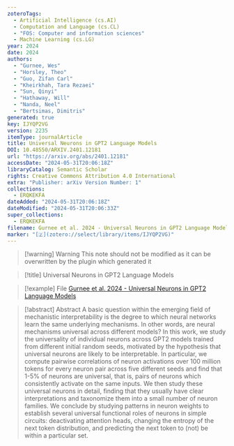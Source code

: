 ```yaml
---
zoteroTags:
  - Artificial Intelligence (cs.AI)
  - Computation and Language (cs.CL)
  - "FOS: Computer and information sciences"
  - Machine Learning (cs.LG)
year: 2024
date: 2024
authors:
  - "Gurnee, Wes"
  - "Horsley, Theo"
  - "Guo, Zifan Carl"
  - "Kheirkhah, Tara Rezaei"
  - "Sun, Qinyi"
  - "Hathaway, Will"
  - "Nanda, Neel"
  - "Bertsimas, Dimitris"
generated: true
key: IJYQP2VG
version: 2235
itemType: journalArticle
title: Universal Neurons in GPT2 Language Models
DOI: 10.48550/ARXIV.2401.12181
url: "https://arxiv.org/abs/2401.12181"
accessDate: "2024-05-31T20:06:18Z"
libraryCatalog: Semantic Scholar
rights: Creative Commons Attribution 4.0 International
extra: "Publisher: arXiv Version Number: 1"
collections:
  - ERQKEKFA
dateAdded: "2024-05-31T20:06:18Z"
dateModified: "2024-05-31T20:06:33Z"
super_collections:
  - ERQKEKFA
filename: Gurnee et al. 2024 - Universal Neurons in GPT2 Language Models
marker: "[🇿](zotero://select/library/items/IJYQP2VG)"
---
```


>[!warning] Warning
> This note should not be modified as it can be overwritten by the plugin which generated it

> [!title] Universal Neurons in GPT2 Language Models

> [!example] File
> [Gurnee et al. 2024 - Universal Neurons in GPT2 Language Models](Gurnee%20et%20al.%202024%20-%20Universal%20Neurons%20in%20GPT2%20Language%20Models.pdf)

> [!abstract] Abstract
> A basic question within the emerging field of mechanistic interpretability is the degree to which neural networks learn the same underlying mechanisms. In other words, are neural mechanisms universal across different models? In this work, we study the universality of individual neurons across GPT2 models trained from different initial random seeds, motivated by the hypothesis that universal neurons are likely to be interpretable. In particular, we compute pairwise correlations of neuron activations over 100 million tokens for every neuron pair across five different seeds and find that 1-5\% of neurons are universal, that is, pairs of neurons which consistently activate on the same inputs. We then study these universal neurons in detail, finding that they usually have clear interpretations and taxonomize them into a small number of neuron families. We conclude by studying patterns in neuron weights to establish several universal functional roles of neurons in simple circuits: deactivating attention heads, changing the entropy of the next token distribution, and predicting the next token to (not) be within a particular set.

